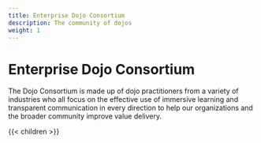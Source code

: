 ```yaml
---
title: Enterprise Dojo Consortium
description: The community of dojos
weight: 1
---
```


# Enterprise Dojo Consortium

The Dojo Consortium is made up of dojo practitioners from a variety of industries who all focus on the effective use of immersive learning and transparent communication in every direction to help our organizations and the broader community improve value delivery.

{{< children >}}
